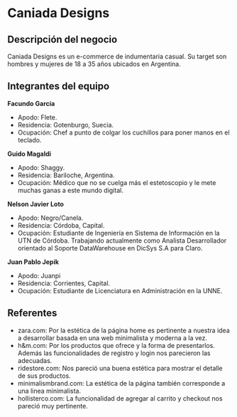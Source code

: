# Caniada Designs

## Descripción del negocio

Caniada Designs es un e-commerce de indumentaria casual. Su target son hombres y mujeres de 18 a 35 años ubicados en Argentina.  

## Integrantes del equipo

**Facundo Garcia**

* Apodo: Flete.
* Residencia: Gotenburgo, Suecia.
* Ocupación: Chef a punto de colgar los cuchillos para poner manos en el teclado. 

**Guido Magaldi**

* Apodo: Shaggy.
* Residencia: Bariloche, Argentina.
* Ocupación: Médico que no se cuelga más el estetoscopio y le mete muchas ganas a este mundo digital.

**Nelson Javier Loto**

* Apodo: Negro/Canela.
* Residencia: Córdoba, Capital.
* Ocupación: Estudiante de Ingeniería en Sistema de Información en la UTN de Córdoba. Trabajando  actualmente como Analista Desarrollador orientado al Soporte DataWarehouse en DicSys S.A para Claro.

**Juan Pablo Jepik**

* Apodo: Juanpi
* Residencia: Corrientes, Capital.
* Ocupación: Estudiante de Licenciatura en Administración en la UNNE.

## Referentes

- zara.com: Por la estética de la página home es pertinente a nuestra idea a desarrollar basada en una web minimalista y moderna a la vez.
- h&m.com: Por los productos que ofrece y la forma de presentarlos. Además las funcionalidades de registro y login nos parecieron las adecuadas.
- ridestore.com: Nos pareció una buena estética para mostrar el detalle de sus productos.
- minimalismbrand.com: La estética de la página también corresponde a una linea minimalista.
- hollisterco.com: La funcionalidad de agregar al carrito y checkout nos pareció muy pertinente.